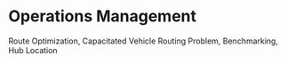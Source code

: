 # Operations Management
Route Optimization, Capacitated Vehicle Routing Problem, Benchmarking, Hub Location
